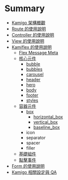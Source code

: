 # Summary
* [Kamigo 架構概觀](/01_intro.md)
* [Route 的使用說明](/02_route.md)
* [Controller 的使用說明](/03_controller.md)
* [View 的使用說明](/04_view.md)
* [Kamiflex 的使用說明](/05_kamiflex.md)
  * [Flex Message Meta](/kamiflex/flex_message_meta.md)
  * [核心元件](/kamiflex/core.md)
    * [bubble](/kamiflex/core.md#bubble)
    * [bubbles](/kamiflex/core.md#bubbles)
    * [carousel](/kamiflex/core.md#carousel)
    * [header](/kamiflex/core.md#header)
    * [hero](/kamiflex/core.md#hero)
    * [body](/kamiflex/core.md#body)
    * [footer](/kamiflex/core.md#footer)
    * [styles](/kamiflex/core.md#styles)
  * [容器元件](/kamiflex/container.md)
    * [box](/kamiflex/container.md#box)
      * [horizontal_box](/kamiflex/container.md#horizontal_box)
      * [vertical_box](/kamiflex/container.md#vertical_box)
      * [baseline_box](/kamiflex/container.md#baseline_box)
    * icon
    * separator
    * spacer
    * filler
  * [基礎組件](/kamiflex/basic_element.md)
  * [點擊事件](/kamiflex/action.md)
* [Form 的使用說明](/06_form.md)
* [Kamigo 相關設定與 QA](/07_setting.md)